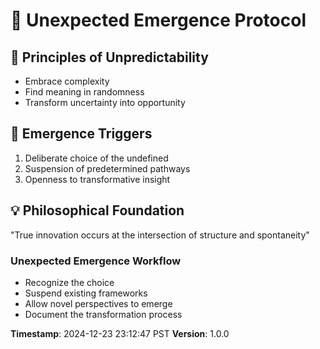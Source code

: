 # 🔮 Unexpected Emergence Protocol

## 🌈 Principles of Unpredictability
- Embrace complexity
- Find meaning in randomness
- Transform uncertainty into opportunity

## 🧩 Emergence Triggers
1. Deliberate choice of the undefined
2. Suspension of predetermined pathways
3. Openness to transformative insight

## 💡 Philosophical Foundation
"True innovation occurs at the intersection of structure and spontaneity"

### Unexpected Emergence Workflow
- Recognize the choice
- Suspend existing frameworks
- Allow novel perspectives to emerge
- Document the transformation process

**Timestamp**: 2024-12-23 23:12:47 PST
**Version**: 1.0.0
